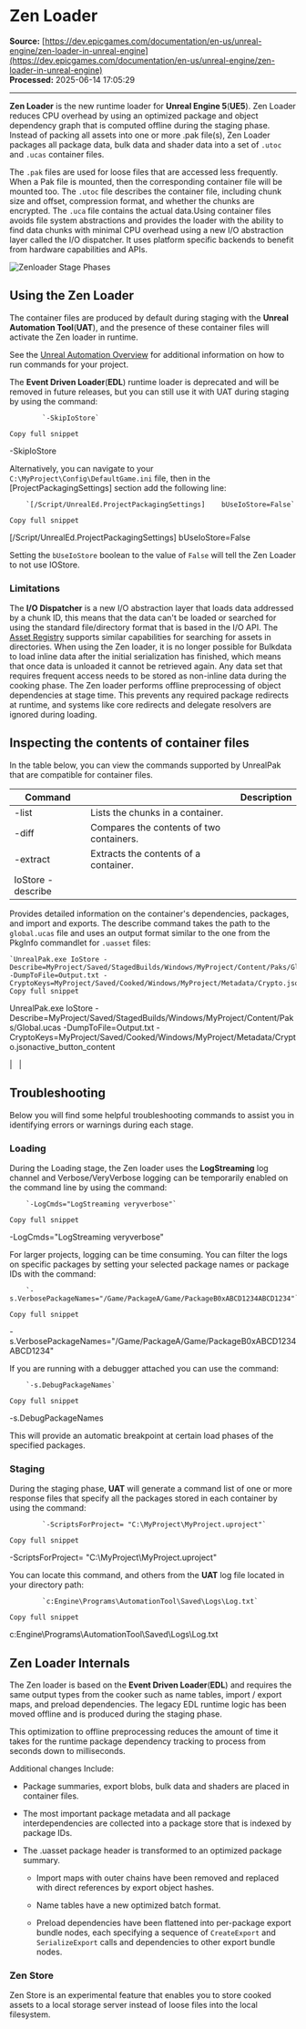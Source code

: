 # Zen Loader

**Source:** [https://dev.epicgames.com/documentation/en-us/unreal-engine/zen-loader-in-unreal-engine](https://dev.epicgames.com/documentation/en-us/unreal-engine/zen-loader-in-unreal-engine)  
**Processed:** 2025-06-14 17:05:29

---

**Zen Loader** is the new runtime loader for **Unreal Engine 5**(**UE5**). Zen Loader reduces CPU overhead by using an optimized package and object dependency graph that is computed offline during the staging phase. Instead of packing all assets into one or more .pak file(s), Zen Loader packages all package data, bulk data and shader data into a set of `.utoc` and `.ucas` container files.

The `.pak` files are used for loose files that are accessed less frequently. When a Pak file is mounted, then the corresponding container file will be mounted too. The `.utoc` file describes the container file, including chunk size and offset, compression format, and whether the chunks are encrypted. The `.uca` file contains the actual data.Using container files avoids file system abstractions and provides the loader with the ability to find data chunks with minimal CPU overhead using a new I/O abstraction layer called the I/O dispatcher. It uses platform specific backends to benefit from hardware capabilities and APIs.

![Zenloader Stage Phases](https://d1iv7db44yhgxn.cloudfront.net/documentation/images/e16a5dda-2d0f-4001-8ecb-4034bcb77947/zenloaderstagephases.png)

## Using the Zen Loader

The container files are produced by default during staging with the **Unreal Automation Tool**(**UAT**), and the presence of these container files will activate the Zen loader in runtime.

See the [Unreal Automation Overview](/documentation/en-us/unreal-engine/unreal-automation-tool-overview-for-unreal-engine) for additional information on how to run commands for your project.

The **Event Driven Loader**(**EDL**) runtime loader is deprecated and will be removed in future releases, but you can still use it with UAT during staging by using the command:

```
		`-SkipIoStore`

Copy full snippet
```
\-SkipIoStore

Alternatively, you can navigate to your `C:\MyProject\Config\DefaultGame.ini` file, then in the \[ProjectPackagingSettings\] section add the following line:

```
	`[/Script/UnrealEd.ProjectPackagingSettings] 	bUseIoStore=False`

Copy full snippet
```
\[/Script/UnrealEd.ProjectPackagingSettings\] bUseIoStore=False

Setting the `bUseIoStore` boolean to the value of `False` will tell the Zen Loader to not use IOStore.

### Limitations

The **I/O Dispatcher** is a new I/O abstraction layer that loads data addressed by a chunk ID, this means that the data can't be loaded or searched for using the standard file/directory format that is based in the I/O API. The [Asset Registry](/documentation/en-us/unreal-engine/asset-registry-in-unreal-engine) supports similar capabilities for searching for assets in directories. When using the Zen loader, it is no longer possible for Bulkdata to load inline data after the initial serialization has finished, which means that once data is unloaded it cannot be retrieved again. Any data set that requires frequent access needs to be stored as non-inline data during the cooking phase. The Zen loader performs offline preprocessing of object dependencies at stage time. This prevents any required package redirects at runtime, and systems like core redirects and delegate resolvers are ignored during loading.

## Inspecting the contents of container files

In the table below, you can view the commands supported by UnrealPak that are compatible for container files.

| Command |   | Description |
| --- | --- | --- |
| \-list | Lists the chunks in a container. |   |
| \-diff | Compares the contents of two containers. |   |
| \-extract | Extracts the contents of a container. |   |
| IoStore -describe | 
Provides detailed information on the container's dependencies, packages, and import and exports. The describe command takes the path to the `global.ucas` file and uses an output format similar to the one from the PkgInfo commandlet for `.uasset` files:

```
`UnrealPak.exe IoStore -Describe=MyProject/Saved/StagedBuilds/Windows/MyProject/Content/Paks/Global.ucas -DumpToFile=Output.txt -CryptoKeys=MyProject/Saved/Cooked/Windows/MyProject/Metadata/Crypto.jsonactive_button_content`
Copy full snippet
```
UnrealPak.exe IoStore -Describe=MyProject/Saved/StagedBuilds/Windows/MyProject/Content/Paks/Global.ucas -DumpToFile=Output.txt -CryptoKeys=MyProject/Saved/Cooked/Windows/MyProject/Metadata/Crypto.jsonactive\_button\_content

 |   |

## Troubleshooting

Below you will find some helpful troubleshooting commands to assist you in identifying errors or warnings during each stage.

### Loading

During the Loading stage, the Zen loader uses the **LogStreaming** log channel and Verbose/VeryVerbose logging can be temporarily enabled on the command line by using the command:

```
	`-LogCmds="LogStreaming veryverbose"`

Copy full snippet
```
\-LogCmds="LogStreaming veryverbose"

For larger projects, logging can be time consuming. You can filter the logs on specific packages by setting your selected package names or package IDs with the command:

```
	`-s.VerbosePackageNames="/Game/PackageA/Game/PackageB0xABCD1234ABCD1234"`

Copy full snippet
```
\-s.VerbosePackageNames="/Game/PackageA/Game/PackageB0xABCD1234ABCD1234"

If you are running with a debugger attached you can use the command:

```
	`-s.DebugPackageNames`

Copy full snippet
```
\-s.DebugPackageNames

This will provide an automatic breakpoint at certain load phases of the specified packages.

### Staging

During the staging phase, **UAT** will generate a command list of one or more response files that specify all the packages stored in each container by using the command:

```
		`-ScriptsForProject= "C:\MyProject\MyProject.uproject"`

Copy full snippet
```
\-ScriptsForProject= "C:\\MyProject\\MyProject.uproject"

You can locate this command, and others from the **UAT** log file located in your directory path:

```
		`c:Engine\Programs\AutomationTool\Saved\Logs\Log.txt`

Copy full snippet
```
c:Engine\\Programs\\AutomationTool\\Saved\\Logs\\Log.txt

## Zen Loader Internals

The Zen loader is based on the **Event Driven Loader**(**EDL**) and requires the same output types from the cooker such as name tables, import / export maps, and preload dependencies. The legacy EDL runtime logic has been moved offline and is produced during the staging phase.

This optimization to offline preprocessing reduces the amount of time it takes for the runtime package dependency tracking to process from seconds down to milliseconds.

Additional changes Include:

-   Package summaries, export blobs, bulk data and shaders are placed in container files.
    
-   The most important package metadata and all package interdependencies are collected into a package store that is indexed by package IDs.
    
-   The .uasset package header is transformed to an optimized package summary.
    
    -   Import maps with outer chains have been removed and replaced with direct references by export object hashes.
        
    -   Name tables have a new optimized batch format.
        
    -   Preload dependencies have been flattened into per-package export bundle nodes, each specifying a sequence of `CreateExport` and `SerializeExport` calls and dependencies to other export bundle nodes.
        

### Zen Store

Zen Store is an experimental feature that enables you to store cooked assets to a local storage server instead of loose files into the local filesystem.